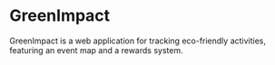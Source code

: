 # GreenImpact

GreenImpact is a web application for tracking eco-friendly activities, featuring an event map and a rewards system.
